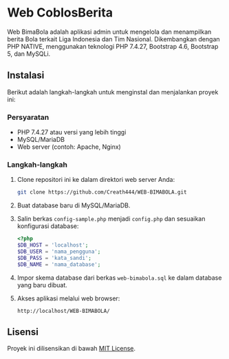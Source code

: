 # Web CoblosBerita

Web BimaBola adalah aplikasi admin untuk mengelola dan menampilkan berita Bola terkait Liga Indonesia dan Tim Nasional. Dikembangkan dengan PHP NATIVE, menggunakan teknologi PHP 7.4.27, Bootstrap 4.6, Bootstrap 5, dan MySQLi.

## Instalasi

Berikut adalah langkah-langkah untuk menginstal dan menjalankan proyek ini:

### Persyaratan

- PHP 7.4.27 atau versi yang lebih tinggi
- MySQL/MariaDB
- Web server (contoh: Apache, Nginx)

### Langkah-langkah

1. Clone repositori ini ke dalam direktori web server Anda:

    ```bash
    git clone https://github.com/Creath444/WEB-BIMABOLA.git
    ```

2. Buat database baru di MySQL/MariaDB.

3. Salin berkas `config-sample.php` menjadi `config.php` dan sesuaikan konfigurasi database:

    ```php
    <?php
    $DB_HOST = 'localhost';
    $DB_USER = 'nama_pengguna';
    $DB_PASS = 'kata_sandi';
    $DB_NAME = 'nama_database';
    ```

4. Impor skema database dari berkas `web-bimabola.sql` ke dalam database yang baru dibuat.

5. Akses aplikasi melalui web browser:

    ```
    http://localhost/WEB-BIMABOLA/
    ```

## Lisensi

Proyek ini dilisensikan di bawah [MIT License](LICENSE).
